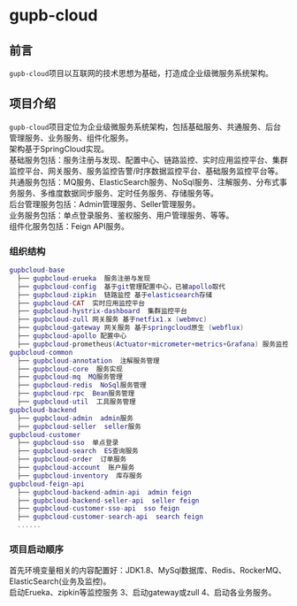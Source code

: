 # gupb-cloud  

## 前言  
`gupb-cloud`项目以互联网的技术思想为基础，打造成企业级微服务系统架构。  

## 项目介绍  
`gupb-cloud`项目定位为企业级微服务系统架构，包括基础服务、共通服务、后台管理服务、业务服务、组件化服务。  
架构基于SpringCloud实现。  
基础服务包括：服务注册与发现、配置中心、链路监控、实时应用监控平台、集群监控平台、网关服务、服务监控告警/时序数据监控平台、基础服务监控平台等。  
共通服务包括：MQ服务、ElasticSearch服务、NoSql服务、注解服务、分布式事务服务、多维度数据同步服务、定时任务服务、存储服务等。  
后台管理服务包括：Admin管理服务、Seller管理服务。  
业务服务包括：单点登录服务、鉴权服务、用户管理服务、等等。  
组件化服务包括：Feign API服务。  

### 组织结构

``` lua
gupbcloud-base
  ├── gupbcloud-erueka  服务注册与发现
  ├── gupbcloud-config  基于git管理配置中心，已被apollo取代
  ├── gupbcloud-zipkin  链路监控 基于elasticsearch存储
  ├── gupbcloud-CAT  实时应用监控平台
  ├── gupbcloud-hystrix-dashboard  集群监控平台
  ├── gupbcloud-zull 网关服务 基于netfix1.x (webmvc)
  ├── gupbcloud-gateway 网关服务 基于springcloud原生 (webflux)
  ├── gupbcloud-apollo 配置中心
  ├── gupbcloud-prometheus(Actuator+micrometer+metrics+Grafana) 服务监控告警/时序数据监控平台
gupbcloud-common
  ├── gupbcloud-annotation  注解服务管理
  ├── gupbcloud-core  服务实现
  ├── gupbcloud-mq  MQ服务管理
  ├── gupbcloud-redis  NoSql服务管理
  ├── gupbcloud-rpc  Bean服务管理
  ├── gupbcloud-util  工具服务管理
gupbcloud-backend
  ├── gupbcloud-admin  admin服务
  ├── gupbcloud-seller  seller服务
gupbcloud-customer
  ├── gupbcloud-sso  单点登录
  ├── gupbcloud-search  ES查询服务
  ├── gupbcloud-order  订单服务
  ├── gupbcloud-account  账户服务
  ├── gupbcloud-inventory  库存服务
gupbcloud-feign-api
  ├── gupbcloud-backend-admin-api  admin feign
  ├── gupbcloud-backend-seller-api  seller feign
  ├── gupbcloud-customer-sso-api  sso feign
  ├── gupbcloud-customer-search-api  search feign
  ......
```   

### 项目启动顺序
首先环境变量相关的内容配置好：JDK1.8、MySql数据库、Redis、RockerMQ、ElasticSearch(业务及监控)。  
启动Erueka、zipkin等监控服务 3、启动gateway或zull 4、启动各业务服务。  
